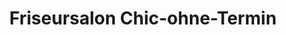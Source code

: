 ---
title: "Friseursalon Chic-ohne-Termin"
url: /freiberg/friseursalon-chic-ohne-termin/
shop: Friseur
---